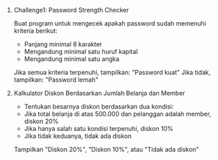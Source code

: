 1. Challenge1: Password Strength Checker

    Buat program untuk mengecek apakah password sudah memenuhi kriteria berikut:

    - Panjang minimal 8 karakter
    - Mengandung minimal satu huruf kapital
    - Mengandung minimal satu angka

    Jika semua kriteria terpenuhi, tampilkan: "Password kuat"
    Jika tidak, tampilkan: "Password lemah"

2. Kalkulator Diskon Berdasarkan Jumlah Belanja dan Member

    - Tentukan besarnya diskon berdasarkan dua kondisi:
    - Jika total belanja di atas 500.000 dan pelanggan adalah member, diskon 20%
    - Jika hanya salah satu kondisi terpenuhi, diskon 10%
    - Jika tidak keduanya, tidak ada diskon

    Tampilkan "Diskon 20%", "Diskon 10%", atau "Tidak ada diskon"